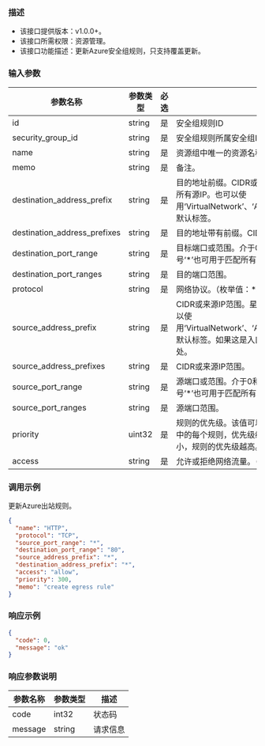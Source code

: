 ### 描述

- 该接口提供版本：v1.0.0+。
- 该接口所需权限：资源管理。
- 该接口功能描述：更新Azure安全组规则，只支持覆盖更新。

### 输入参数

| 参数名称                                 | 参数类型   | 必选  | 描述                                                                                                           |
|--------------------------------------|--------|-----|--------------------------------------------------------------------------------------------------------------|
| id                                   | string | 是   | 安全组规则ID                                                                                                      |
| security_group_id                    | string | 是   | 安全组规则所属安全组ID                                                                                                 |
| name                                 | string | 是   | 资源组中唯一的资源名称。此名称可用于访问资源。                                                                                      |
| memo                                 | string | 是   | 备注。                                                                                                          |
| destination_address_prefix           | string | 是   | 目的地址前缀。CIDR或目标IP范围。星号‘*’也可用于匹配所有源IP。也可以使用‘VirtualNetwork’、‘AzureLoadBalancer’和‘Internet’等默认标签。               |
| destination_address_prefixes         | string | 是   | 目的地址带有前缀。CIDR或目标IP范围。                                                                                        |
| destination_port_range               | string | 是   | 目标端口或范围。介于0和65535之间的整数或范围。星号‘*’也可用于匹配所有端口。                                                                   |
| destination_port_ranges              | string | 是   | 目的端口范围。                                                                                                      |
| protocol                             | string | 是   | 网络协议。（枚举值：*、Ah、Esp、Icmp、Tcp、Udp）                                                                             |
| source_address_prefix                | string | 是   | CIDR或来源IP范围。星号‘*’也可用于匹配所有源IP。也可以使用‘VirtualNetwork’、‘AzureLoadBalancer’和‘Internet’等默认标签。如果这是入口规则，则指定网络流量源自何处。 |
| source_address_prefixes              | string | 是   | CIDR或来源IP范围。                                                                                                 |
| source_port_range                    | string | 是   | 源端口或范围。介于0和65535之间的整数或范围。星号‘*’也可用于匹配所有端口。                                                                    |
| source_port_ranges                   | string | 是   | 源端口范围。                                                                                                       |
| priority                             | uint32 | 是   | 规则的优先级。该值可以介于100和4096之间。对于集合中的每个规则，优先级编号必须是唯一的。优先级数字越小，规则的优先级越高。                                             |
| access                               | string | 是   | 允许或拒绝网络流量。（枚举值：Allow、Deny）                                                                                   |

### 调用示例

更新Azure出站规则。

```json
{
  "name": "HTTP",
  "protocol": "TCP",
  "source_port_range": "*",
  "destination_port_range": "80",
  "source_address_prefix": "*",
  "destination_address_prefix": "*",
  "access": "allow",
  "priority": 300,
  "memo": "create egress rule"
}
```

### 响应示例

```json
{
  "code": 0,
  "message": "ok"
}
```

### 响应参数说明

| 参数名称    | 参数类型   | 描述   |
|---------|--------|------|
| code    | int32  | 状态码  |
| message | string | 请求信息 |
